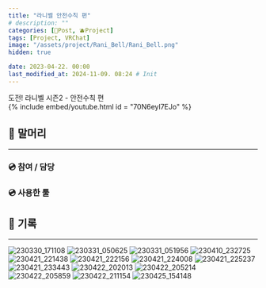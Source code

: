 ```yaml
---
title: "라니벨 안전수칙 편"
# description: ""
categories: [📀Post, 🫐Project]
tags: [Project, VRChat]
image: "/assets/project/Rani_Bell/Rani_Bell.png"
hidden: true

date: 2023-04-22. 00:00
last_modified_at: 2024-11-09. 08:24 # Init
---
```


도전! 라니벨 시즌2 - 안전수칙 편  
{% include embed/youtube.html id = "70N6eyl7EJo" %}

## 📀 말머리

---

### 💿 참여 / 담당

### 💿 사용한 툴

## 📀 기록

---

![230330_171108](/assets/project/RaniBell_Safety_Rules/230330_171108.png)
![230331_050625](/assets/project/RaniBell_Safety_Rules/230331_050625.png)
![230331_051956](/assets/project/RaniBell_Safety_Rules/230331_051956.png)
![230410_232725](/assets/project/RaniBell_Safety_Rules/230410_232725.png)
![230421_221438](/assets/project/RaniBell_Safety_Rules/230421_221438.png)
![230421_222156](/assets/project/RaniBell_Safety_Rules/230421_222156.png)
![230421_224008](/assets/project/RaniBell_Safety_Rules/230421_224008.png)
![230421_225237](/assets/project/RaniBell_Safety_Rules/230421_225237.png)
![230421_233443](/assets/project/RaniBell_Safety_Rules/230421_233443.png)
![230422_202013](/assets/project/RaniBell_Safety_Rules/230422_202013.png)
![230422_205214](/assets/project/RaniBell_Safety_Rules/230422_205214.png)
![230422_205859](/assets/project/RaniBell_Safety_Rules/230422_205859.png)
![230422_211154](/assets/project/RaniBell_Safety_Rules/230422_211154.png)
![230425_154148](/assets/project/RaniBell_Safety_Rules/230425_154148.png)
